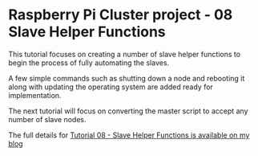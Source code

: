 Raspberry Pi Cluster project - 08 Slave Helper Functions
========================================================

This tutorial focuses on creating a number of slave helper functions
 to begin the process of fully automating the slaves.
 
A few simple commands such as shutting down a node and rebooting
 it along with updating the operating system are added ready for
 implementation.

The next tutorial will focus on converting the master script
 to accept any number of slave nodes.

The full details for
[Tutorial 08 - Slave Helper Functions is available on my blog](
https://chewett.co.uk/blog/1839/raspberry-pi-cluster-node-08-slave-helper-functions/
)

